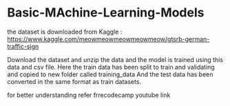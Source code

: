 # Basic-MAchine-Learning-Models

the dataset is downloaded from Kaggle : https://www.kaggle.com/meowmeowmeowmeowmeow/gtsrb-german-traffic-sign

Download the dataset and unzip the data and the model is trained using this data and csv file.
Here the train data has been split to train and validating and copied to new folder called training_data
And the test data has been converted in the same format as train datasets. 

for better understanding refer frrecodecamp youtube link
